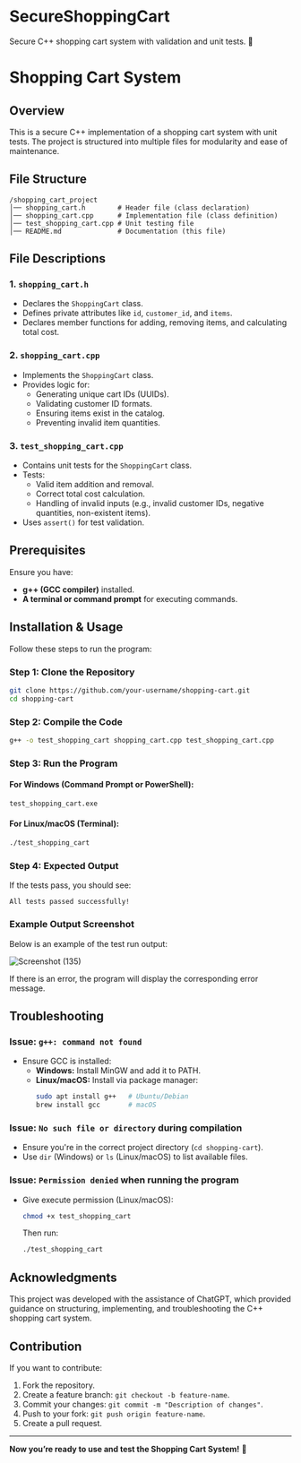 # SecureShoppingCart
Secure C++ shopping cart system with validation and unit tests. 🚀

# Shopping Cart System

## Overview
This is a secure C++ implementation of a shopping cart system with unit tests. The project is structured into multiple files for modularity and ease of maintenance.

## File Structure
```
/shopping_cart_project
│── shopping_cart.h        # Header file (class declaration)
│── shopping_cart.cpp      # Implementation file (class definition)
│── test_shopping_cart.cpp # Unit testing file
│── README.md              # Documentation (this file)
```

## File Descriptions
### 1. `shopping_cart.h`
- Declares the `ShoppingCart` class.
- Defines private attributes like `id`, `customer_id`, and `items`.
- Declares member functions for adding, removing items, and calculating total cost.

### 2. `shopping_cart.cpp`
- Implements the `ShoppingCart` class.
- Provides logic for:
  - Generating unique cart IDs (UUIDs).
  - Validating customer ID formats.
  - Ensuring items exist in the catalog.
  - Preventing invalid item quantities.

### 3. `test_shopping_cart.cpp`
- Contains unit tests for the `ShoppingCart` class.
- Tests:
  - Valid item addition and removal.
  - Correct total cost calculation.
  - Handling of invalid inputs (e.g., invalid customer IDs, negative quantities, non-existent items).
- Uses `assert()` for test validation.
  

## Prerequisites
Ensure you have:
- **g++ (GCC compiler)** installed.
- **A terminal or command prompt** for executing commands.

## Installation & Usage
Follow these steps to run the program:

### **Step 1: Clone the Repository**
```sh
git clone https://github.com/your-username/shopping-cart.git
cd shopping-cart
```

### **Step 2: Compile the Code**
```sh
g++ -o test_shopping_cart shopping_cart.cpp test_shopping_cart.cpp
```

### **Step 3: Run the Program**
#### **For Windows (Command Prompt or PowerShell):**
```sh
test_shopping_cart.exe
```
#### **For Linux/macOS (Terminal):**
```sh
./test_shopping_cart
```

### **Step 4: Expected Output**
If the tests pass, you should see:

```
All tests passed successfully!
```
### **Example Output Screenshot**
Below is an example of the test run output:


![Screenshot (135)](https://github.com/user-attachments/assets/bc52b34e-ca21-4065-9f07-60b0b0f454cf)



If there is an error, the program will display the corresponding error message.

## Troubleshooting
### **Issue: `g++: command not found`**
- Ensure GCC is installed:
  - **Windows:** Install MinGW and add it to PATH.
  - **Linux/macOS:** Install via package manager:
    ```sh
    sudo apt install g++   # Ubuntu/Debian
    brew install gcc       # macOS
    ```

### **Issue: `No such file or directory` during compilation**
- Ensure you're in the correct project directory (`cd shopping-cart`).
- Use `dir` (Windows) or `ls` (Linux/macOS) to list available files.

### **Issue: `Permission denied` when running the program**
- Give execute permission (Linux/macOS):
  ```sh
  chmod +x test_shopping_cart
  ```
  Then run:
  ```sh
  ./test_shopping_cart
  ```
## Acknowledgments

This project was developed with the assistance of ChatGPT, which provided guidance on structuring, implementing, and troubleshooting the C++ shopping cart system.

## Contribution
If you want to contribute:
1. Fork the repository.
2. Create a feature branch: `git checkout -b feature-name`.
3. Commit your changes: `git commit -m "Description of changes"`.
4. Push to your fork: `git push origin feature-name`.
5. Create a pull request.

---

**Now you’re ready to use and test the Shopping Cart System!** 🚀

